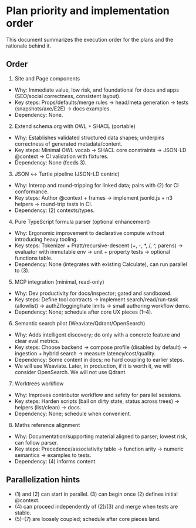 # Plan priority and implementation order

This document summarizes the execution order for the plans and the rationale behind it.

## Order

1) Site and Page components
- Why: Immediate value, low risk, and foundational for docs and apps (SEO/social correctness, consistent layout).
- Key steps: Props/defaults/merge rules → head/meta generation → tests (snapshots/axe/E2E) → docs examples.
- Dependency: None.

2) Extend schema.org with OWL + SHACL (portable)
- Why: Establishes validated structured data shapes; underpins correctness of generated metadata/content.
- Key steps: Minimal OWL vocab → SHACL core constraints → JSON-LD @context → CI validation with fixtures.
- Dependency: None (feeds 3).

3) JSON ↔ Turtle pipeline (JSON-LD centric)
- Why: Interop and round-tripping for linked data; pairs with (2) for CI conformance.
- Key steps: Author @context + frames → implement jsonld.js + n3 helpers → round-trip tests in CI.
- Dependency: (2) contexts/types.

4) Pure TypeScript formula parser (optional enhancement)
- Why: Ergonomic improvement to declarative compute without introducing heavy tooling.
- Key steps: Tokenizer + Pratt/recursive-descent (+, -, *, /, ^, parens) → evaluator with immutable env → unit + property tests → optional functions table.
- Dependency: None (integrates with existing Calculate), can run parallel to (3).

5) MCP integration (minimal, read-only)
- Why: Dev productivity for docs/inspector; gated and sandboxed.
- Key steps: Define tool contracts → implement search/read/run-task (allowlist) → authZ/logging/rate limits → small authoring workflow demo.
- Dependency: None; schedule after core UX pieces (1–4).

6) Semantic search pilot (Weaviate/Qdrant/OpenSearch)
- Why: Adds intelligent discovery; do only with a concrete feature and clear eval metrics.
- Key steps: Choose backend → compose profile (disabled by default) → ingestion + hybrid search → measure latency/cost/quality.
- Dependency: Some content in docs; no hard coupling to earlier steps.
- We will use Weaviate. Later, in production, if it is worth it, we will consider OpenSearch. We will not use Qdrant.

7) Worktrees workflow
- Why: Improves contributor workflow and safety for parallel sessions.
- Key steps: Harden scripts (bail on dirty state, status across trees) → helpers (list/clean) → docs.
- Dependency: None; schedule when convenient.

8) Maths reference alignment
- Why: Documentation/supporting material aligned to parser; lowest risk, can follow parser.
- Key steps: Precedence/associativity table → function arity → numeric semantics → examples to tests.
- Dependency: (4) informs content.

## Parallelization hints
- (1) and (2) can start in parallel. (3) can begin once (2) defines initial @context.
- (4) can proceed independently of (2)/(3) and merge when tests are stable.
- (5)–(7) are loosely coupled; schedule after core pieces land.
